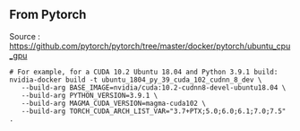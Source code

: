 ## From Pytorch
Source : https://github.com/pytorch/pytorch/tree/master/docker/pytorch/ubuntu_cpu_gpu

```
# For example, for a CUDA 10.2 Ubuntu 18.04 and Python 3.9.1 build:
nvidia-docker build -t ubuntu_1804_py_39_cuda_102_cudnn_8_dev \
   --build-arg BASE_IMAGE=nvidia/cuda:10.2-cudnn8-devel-ubuntu18.04 \
   --build-arg PYTHON_VERSION=3.9.1 \
   --build-arg MAGMA_CUDA_VERSION=magma-cuda102 \
   --build-arg TORCH_CUDA_ARCH_LIST_VAR="3.7+PTX;5.0;6.0;6.1;7.0;7.5" .
```

